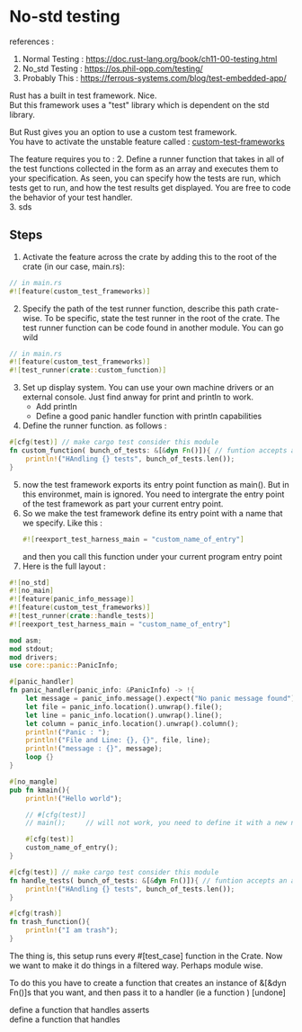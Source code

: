 # No-std testing    

references :    
1. Normal Testing : https://doc.rust-lang.org/book/ch11-00-testing.html
2. No_std Testing : https://os.phil-opp.com/testing/
3. Probably This : https://ferrous-systems.com/blog/test-embedded-app/


Rust has a built in test framework. Nice.   
But this framework uses a "test" library which is dependent on the std library.  

But Rust gives you an option to use a custom test framework.    
You have to activate the unstable feature called : [custom-test-frameworks](https://doc.rust-lang.org/unstable-book/language-features/custom-test-frameworks.html)  

The feature requires you to :
2. Define a runner function that takes in all of the test functions collected in the form as an array and executes them to your specification.    As seen, you can specify how the tests are run, which tests get to run, and how the test results get displayed. You are free to code the behavior of your test handler.   
3. sds


## Steps 
1. Activate the feature across the crate by adding this to the root of the crate (in our case, main.rs):   
```rust
// in main.rs
#![feature(custom_test_frameworks)]
``` 
2. Specify the path of the test runner function, describe this path crate-wise. To be specific, state the test runner in the root of the crate. The test runner function can be code found in another module. You can go wild   
```rust
// in main.rs
#![feature(custom_test_frameworks)]
#![test_runner(crate::custom_function)]
``` 
3. Set up display system. You can use your own machine drivers or an external console. Just find anway for print and println to work.
   - Add println
   - Define a good panic handler function with println capabilities
4. Define the runner function. as follows :
```rust
#[cfg(test)] // make cargo test consider this module
fn custom_function( bunch_of_tests: &[&dyn Fn()]){ // funtion accepts an array of functions that have been tagged with the #[test_case]
    println!("HAndling {} tests", bunch_of_tests.len());
}
```
5. now the test framework exports its entry point function as main(). But in this environmet, main is ignored. You need to intergrate the entry point of the test framework as part your current entry point.  
6. So we make the test framework define its entry point with a name that we specify. Like this : 
    ```rust
    #![reexport_test_harness_main = "custom_name_of_entry"]
    ```
    and then you call this function under your current program entry point
7. Here is the full layout : 
```rust
#![no_std]
#![no_main]
#![feature(panic_info_message)]
#![feature(custom_test_frameworks)]
#![test_runner(crate::handle_tests)]
#![reexport_test_harness_main = "custom_name_of_entry"]

mod asm;
mod stdout;
mod drivers;
use core::panic::PanicInfo;

#[panic_handler]
fn panic_handler(panic_info: &PanicInfo) -> !{
    let message = panic_info.message().expect("No panic message found");
    let file = panic_info.location().unwrap().file();
    let line = panic_info.location().unwrap().line();
    let column = panic_info.location().unwrap().column();
    println!("Panic : ");
    println!("File and Line: {}, {}", file, line);
    println!("message : {}", message);
    loop {}
}

#[no_mangle]
pub fn kmain(){
    println!("Hello world");

    // #[cfg(test)]   
    // main();     // will not work, you need to define it with a new name

    #[cfg(test)]
    custom_name_of_entry();
}

#[cfg(test)] // make cargo test consider this module
fn handle_tests( bunch_of_tests: &[&dyn Fn()]){ // funtion accepts an array of functions that have been tagged with the #[test_case]
    println!("HAndling {} tests", bunch_of_tests.len());
}

#[cfg(trash)]
fn trash_function(){
    println!("I am trash");
}

```



The thing is, this setup runs every #[test_case] function in the Crate. Now we want to make it do things in a filtered way. Perhaps module wise. 

To do this you have to create a function that creates an instance of &[&dyn Fn()]s that you want, and then pass it to a handler (ie a function ) [undone]


define a function that handles asserts  
define a function that handles 

